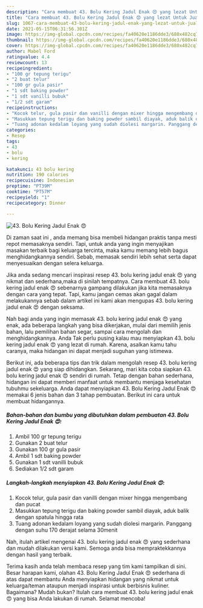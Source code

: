 ```yaml
---
description: "Cara membuat 43. Bolu Kering Jadul Enak 😍 yang lezat Untuk Jualan"
title: "Cara membuat 43. Bolu Kering Jadul Enak 😍 yang lezat Untuk Jualan"
slug: 1067-cara-membuat-43-bolu-kering-jadul-enak-yang-lezat-untuk-jualan
date: 2021-05-15T06:31:56.301Z
image: https://img-global.cpcdn.com/recipes/fa40620e1186dde3/680x482cq70/43-bolu-kering-jadul-enak-😍-foto-resep-utama.jpg
thumbnail: https://img-global.cpcdn.com/recipes/fa40620e1186dde3/680x482cq70/43-bolu-kering-jadul-enak-😍-foto-resep-utama.jpg
cover: https://img-global.cpcdn.com/recipes/fa40620e1186dde3/680x482cq70/43-bolu-kering-jadul-enak-😍-foto-resep-utama.jpg
author: Mabel Ford
ratingvalue: 4.4
reviewcount: 13
recipeingredient:
- "100 gr tepung terigu"
- "2 buat telur"
- "100 gr gula pasir"
- "1 sdt baking powder"
- "1 sdt vanilli bubuk"
- "1/2 sdt garam"
recipeinstructions:
- "Kocok telur, gula pasir dan vanilli dengan mixer hingga mengembang dan pucat"
- "Masukkan tepung terigu dan baking powder sambil diayak, aduk balik dengan spatula hingga rata"
- "Tuang adonan kedalam loyang yang sudah diolesi margarin. Panggang dengan suhu 170 derajat selama 30menit"
categories:
- Resep
tags:
- 43
- bolu
- kering

katakunci: 43 bolu kering 
nutrition: 190 calories
recipecuisine: Indonesian
preptime: "PT39M"
cooktime: "PT57M"
recipeyield: "1"
recipecategory: Dinner

---
```



![43. Bolu Kering Jadul Enak 😍](https://img-global.cpcdn.com/recipes/fa40620e1186dde3/680x482cq70/43-bolu-kering-jadul-enak-😍-foto-resep-utama.jpg)

Di zaman  saat ini , anda memang bisa membeli hidangan praktis tanpa mesti repot memasaknya sendiri. Tapi, untuk anda yang ingin menyajikan masakan terbaik bagi keluarga tercinta, maka kamu memang lebih bagus menghidangkannya sendiri. Sebab, memasak sendiri lebih sehat serta dapat menyesuaikan dengan selera keluarga.

Jika anda sedang mencari inspirasi resep 43. bolu kering jadul enak 😍 yang nikmat dan sederhana,maka di sinilah tempatnya. Cara membuat 43. bolu kering jadul enak 😍  sebenarnya gampang dilakukan jika kita memasaknya dengan cara yang tepat. Tapi, kamu jangan cemas akan gagal dalam melakukannya 
sebab dalam artikel ini kami akan mengupas 43. bolu kering jadul enak 😍 dengan seksama.  



Nah bagi anda yang ingin memasak 43. bolu kering jadul enak 😍 yang enak, ada beberapa langkah yang bisa dikerjakan, mulai dari memilih jenis bahan, lalu pemilihan bahan segar, sampai cara mengolah dan menghidangkannya. Anda Tak perlu pusing kalau mau menyiapkan 43. bolu kering jadul enak 😍 yang lezat di rumah. Karena, asalkan kamu  tahu caranya, maka hidangan ini dapat menjadi suguhan yang istimewa.

Berikut ini, ada beberapa tips dan trik dalam mengolah resep 43. bolu kering jadul enak 😍 yang siap dihidangkan. Sekarang, mari kita coba siapkan 43. bolu kering jadul enak 😍 sendiri di rumah. Tetap dengan bahan sederhana, hidangan ini dapat memberi manfaat untuk membantu menjaga kesehatan tubuhmu sekeluarga. Anda dapat menyiapkan 43. Bolu Kering Jadul Enak 😍 memakai 6 jenis bahan dan 3 tahap pembuatan. Berikut ini cara untuk membuat hidangannya.

<!--inarticleads1-->

##### Bahan-bahan dan bumbu yang dibutuhkan dalam pembuatan 43. Bolu Kering Jadul Enak 😍:

1. Ambil 100 gr tepung terigu
1. Gunakan 2 buat telur
1. Gunakan 100 gr gula pasir
1. Ambil 1 sdt baking powder
1. Gunakan 1 sdt vanilli bubuk
1. Sediakan 1/2 sdt garam




<!--inarticleads2-->

##### Langkah-langkah menyiapkan 43. Bolu Kering Jadul Enak 😍:

1. Kocok telur, gula pasir dan vanilli dengan mixer hingga mengembang dan pucat
1. Masukkan tepung terigu dan baking powder sambil diayak, aduk balik dengan spatula hingga rata
1. Tuang adonan kedalam loyang yang sudah diolesi margarin. Panggang dengan suhu 170 derajat selama 30menit




Nah, itulah artikel mengenai  43. bolu kering jadul enak 😍  yang sederhana dan mudah dilakukan versi kami. Semoga anda bisa mempraktekkannya dengan hasil yang terbaik. 

Terima kasih anda telah membaca resep yang tim kami tampilkan di sini. Besar harapan kami, olahan  43. Bolu Kering Jadul Enak 😍 sederhana di atas dapat membantu Anda menyiapkan hidangan yang nikmat untuk keluarga/teman ataupun menjadi inspirasi untuk berbisnis kuliner. Bagaimana? Mudah bukan? Itulah cara membuat 43. bolu kering jadul enak 😍 yang bisa Anda lakukan di rumah. Selamat mencoba!

